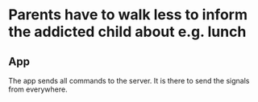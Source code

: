 # Parents have to walk less to inform the addicted child about e.g. lunch

## App
The app sends all commands to the server. It is there to send the signals from everywhere.